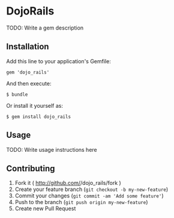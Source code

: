 # DojoRails

TODO: Write a gem description

## Installation

Add this line to your application's Gemfile:

    gem 'dojo_rails'

And then execute:

    $ bundle

Or install it yourself as:

    $ gem install dojo_rails

## Usage

TODO: Write usage instructions here

## Contributing

1. Fork it ( http://github.com/<my-github-username>/dojo_rails/fork )
2. Create your feature branch (`git checkout -b my-new-feature`)
3. Commit your changes (`git commit -am 'Add some feature'`)
4. Push to the branch (`git push origin my-new-feature`)
5. Create new Pull Request
